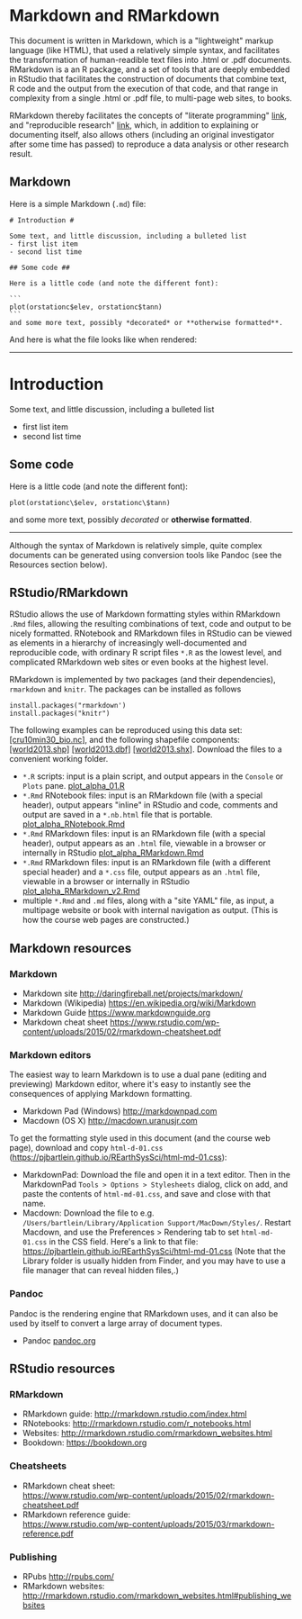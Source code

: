 # Markdown and RMarkdown #

This document is written in Markdown, which is a "lightweight" markup language (like HTML), that used a relatively simple syntax, and facilitates the transformation of human-readible text files into .html or .pdf documents.  RMarkdown is a an R package, and a set of tools that are deeply embedded in RStudio that facilitates the construction of documents that combine text, R code and the output from the execution of that code, and that range in complexity from a single .html or .pdf file, to multi-page web sites, to books.

RMarkdown thereby facilitates the concepts of "literate programming" [link](https://en.wikipedia.org/wiki/Literate_programming), and "reproducible research" [link](https://en.wikipedia.org/wiki/Reproducibility), which, in addition to explaining or documenting itself, also allows others (including an original investigator after some time has passed) to reproduce a data analysis or other research result.

## Markdown ##

Here is a simple Markdown (`.md`) file:

<pre><code># Introduction #

Some text, and little discussion, including a bulleted list
- first list item
- second list time

## Some code ##

Here is a little code (and note the different font):

```
plot(orstationc$elev, orstationc$tann)
```
and some more text, possibly *decorated* or **otherwise formatted**.
</code></pre>
And here is what the file looks like when rendered:
<hr>
<h1>
Introduction
</h1>
<p>Some text, and little discussion, including a bulleted list</p>
<ul>
<li>first list item</li>
<li>second list time</li>
</ul>
<h2>
Some code
</h2>
<p>Here is a little code (and note the different font):</p>
<p><code>plot(orstationc\$elev, orstationc\$tann)</code></p>
and some more text, possibly <em>decorated</em> or <strong>otherwise formatted</strong>.
<hr>

Although the syntax of Markdown is relatively simple, quite complex documents can be generated using conversion tools like Pandoc (see the Resources section below).

## RStudio/RMarkdown ##

RStudio allows the use of Markdown formatting styles within RMarkdown `.Rmd` files, allowing the resulting combinations of text, code and output to be nicely formatted.  RNotebook and RMarkdown files in RStudio can be viewed as elements in a hierarchy of increasingly well-documented and reproducible code, with ordinary R script files `*.R` as the lowest level, and complicated RMarkdown web sites or even books at the highest level.

RMarkdown is implemented by two packages (and their dependencies), `rmarkdown` and `knitr`.  The packages can be installed as follows

	install.packages("rmarkdown')
	install.packages("knitr")

The following examples can be reproduced using this data set:  [[cru10min30_bio.nc]](http://geog.uoregon.edu/GeogR/data/raster/cru10min30_bio.nc), and the following shapefile components:  [[world2013.shp]](http://geog.uoregon.edu/GeogR/data/shp/world2013.dbf)  [[world2013.dbf]](http://geog.uoregon.edu/GeogR/data/shp/world2013.dbf)   [[world2013.shx]](http://geog.uoregon.edu/GeogR/data/shp/world2013.shx).  Download the files to a convenient working folder.

- `*.R` scripts:  input is a plain script, and output appears in the `Console` or `Plots` pane. [plot\_alpha\_01.R](http://geog.uoregon.edu/bartlein/courses/geog490/plot_alpha_01.R.txt)
- `*.Rmd` RNotebook files:  input is an RMarkdown file (with a special header), output appears "inline" in RStudio and code, comments and output are saved in a `*.nb.html` file that is portable.  [plot\_alpha\_RNotebook.Rmd](http://geog.uoregon.edu/bartlein/courses/geog490/plot_alpha_RNotebook.Rmd.txt)
- `*.Rmd` RMarkdown files:  input is an RMarkdown file (with a special header), output appears as an `.html` file, viewable in a browser or internally in RStudio  [plot\_alpha\_RMarkdown.Rmd](http://geog.uoregon.edu/bartlein/courses/geog490/plot_alpha_RMarkdown.Rmd.txt)
- `*.Rmd` RMarkdown files:  input is an RMarkdown file (with a different special header) and a `*.css` file, output appears as an `.html` file, viewable in a browser or internally in RStudio  [plot\_alpha\_RMarkdown\_v2.Rmd](http://geog.uoregon.edu/bartlein/courses/geog490/plot_alpha\_RMarkdown\_v2.Rmd.txt)
- multiple `*.Rmd` and `.md` files, along with a "site YAML" file, as input, a multipage website or book with internal navigation as output.  (This is how the course web pages are constructed.)


## Markdown resources

### Markdown

-   Markdown site <http://daringfireball.net/projects/markdown/>
-   Markdown (Wikipedia) <https://en.wikipedia.org/wiki/Markdown>
-   Markdown Guide <https://www.markdownguide.org>
-   Markdown cheat sheet
    <https://www.rstudio.com/wp-content/uploads/2015/02/rmarkdown-cheatsheet.pdf>

### Markdown editors

The easiest way to learn Markdown is to use a dual pane (editing and previewing) Markdown editor, where it's easy to instantly see the consequences of applying Markdown formatting.

-   Markdown Pad (Windows) <http://markdownpad.com>
-   Macdown (OS X) <http://macdown.uranusjr.com>

To get the formatting style used in this document (and the course web page), download and copy `html-d-01.css` (<https://pjbartlein.github.io/REarthSysSci/html-md-01.css>):

- MarkdownPad:  Download the file and open it in a text editor.  Then in the MarkdownPad `Tools > Options > Stylesheets` dialog, click on add, and paste the contents of `html-md-01.css`, and save and close with that name.
- Macdown:  Download the file to e.g. `/Users/bartlein/Library/Application Support/MacDown/Styles/`. Restart Macdown, and use the Preferences \> Rendering tab to set `html-md-01.css` in the CSS field. Here's a link to that file:
<https://pjbartlein.github.io/REarthSysSci/html-md-01.css> (Note that the Library folder is usually hidden from Finder, and you may have to use a file manager that can reveal hidden files,.)

###  Pandoc

Pandoc is the rendering engine that RMarkdown uses, and it can also be
used by itself to convert a large array of document types.

-   Pandoc [pandoc.org](pandoc.org)


## RStudio resources

###  RMarkdown

-   RMarkdown guide: <http://rmarkdown.rstudio.com/index.html>
-   RNotebooks: <http://rmarkdown.rstudio.com/r_notebooks.html>
-   Websites: <http://rmarkdown.rstudio.com/rmarkdown_websites.html>
-   Bookdown: <https://bookdown.org>

### Cheatsheets

-   RMarkdown cheat sheet:  
    <https://www.rstudio.com/wp-content/uploads/2015/02/rmarkdown-cheatsheet.pdf>
-   RMarkdown reference guide:  
    <https://www.rstudio.com/wp-content/uploads/2015/03/rmarkdown-reference.pdf>

### Publishing

-   RPubs <http://rpubs.com/>
-   RMarkdown websites:
    <http://rmarkdown.rstudio.com/rmarkdown_websites.html#publishing_websites>
